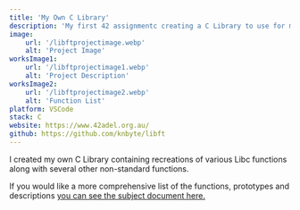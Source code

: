 ```yaml
---
title: 'My Own C Library'
description: 'My first 42 assignmentc creating a C Library to use for my projects during my time at the school.'
image:
    url: '/libftprojectimage.webp'
    alt: 'Project Image'
worksImage1:
    url: '/libftprojectimage1.webp'
    alt: 'Project Description'
worksImage2:
    url: '/libftprojectimage2.webp'
    alt: 'Function List'
platform: VSCode
stack: C
website: https://www.42adel.org.au/
github: https://github.com/knbyte/libft
---
```


I created my own C Library containing recreations of various Libc functions along with several other non-standard functions.

If you would like a more comprehensive list of the functions, prototypes and descriptions <a href="/LibftSubjectPDF.pdf">you can see the subject document here.</a>